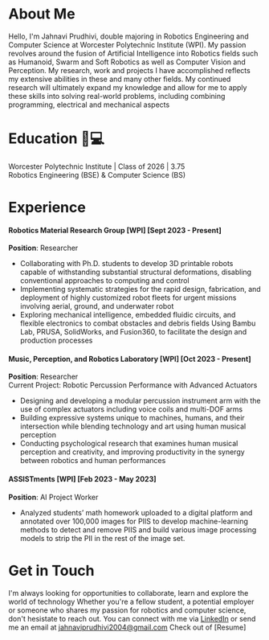 # About Me 

Hello, I'm Jahnavi Prudhivi, double majoring in Robotics Engineering and Computer Science at Worcester Polytechnic Institute (WPI). 
My passion revolves around the fusion of Artificial Intelligence into Robotics fields such as Humanoid, Swarm and Soft Robotics as well as Computer Vision
and Perception. My research, work and projects I have accomplished reflects my extensive abilities in these and many other fields. My continued research will ultimately expand my knowledge and allow for me to apply these skills into solving real-world problems, including combining programming, electrical and mechanical aspects

# Education 🤖💻
Worcester Polytechnic Institute | Class of 2026 | 3.75   
Robotics Engineering (BSE)  & Computer Science (BS)

# Experience
#### **Robotics Material Research Group** [WPI] [Sept 2023 - Present]   
**Position**: Researcher  
- Collaborating with Ph.D. students to develop 3D printable robots capable of withstanding substantial structural deformations, disabling conventional approaches to computing and control
- Implementing systematic strategies for the rapid design, fabrication, and deployment of highly customized robot fleets for urgent missions involving aerial, ground, and underwater robot
- Exploring mechanical intelligence, embedded fluidic circuits, and flexible electronics to combat obstacles and debris fields 
Using Bambu Lab, PRUSA, SolidWorks, and Fusion360, to facilitate the design and production processes

#### **Music, Perception, and Robotics Laboratory** [WPI] [Oct 2023 - Present]   
**Position**: Researcher   
Current Project: Robotic Percussion Performance with Advanced Actuators
- Designing and developing a modular percussion instrument arm with the use of complex actuators including voice coils and multi-DOF arms
- Building expressive systems unique to machines, humans, and their intersection while blending technology and art using human musical perception
- Conducting psychological research that examines human musical perception and creativity, and improving productivity in the synergy between robotics and human performances
 
#### **ASSISTments** [WPI] [Feb 2023 - May 2023]   
**Position**: AI Project Worker   
- Analyzed students’ math homework uploaded to a digital platform and annotated over 100,000 images for PIIS to develop machine-learning methods to detect and remove PIIS and build various image processing models to strip the PII in the rest of the image set.

# Get in Touch
I'm always looking for opportunities to collaborate, learn and explore the world of technology
Whether you're a fellow student, a potential employer or someone who shares my passion for robotics and computer science, don't hesistate to reach out.
You can connect with me via [LinkedIn](https://www.linkedin.com/in/jahnavi-prudhivi/) or send me an email at jahnaviprudhivi2004@gmail.com
Check out of [Resume]
